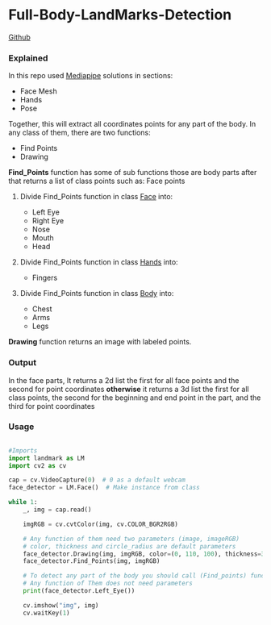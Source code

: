 # Full-Body-LandMarks-Detection

[Github](https://github.com/kouwis/Full_Body_LandMarks)

### Explained

In this repo used [Mediapipe](https://google.github.io/mediapipe/solutions/solutions.html) solutions in sections:

- Face Mesh
- Hands
- Pose

 Together, this will extract all coordinates points for any part of the body. In any class of them, there are two functions: 
- Find Points
- Drawing

**Find_Points** function has some of sub functions those are body parts after that returns a list of class points such as: Face points

1. Divide Find_Points function in class [Face](https://google.github.io/mediapipe/solutions/face_mesh.html) into:


	- Left Eye
	- Right Eye
	- Nose
	- Mouth
	- Head


2. Divide Find_Points function in class [Hands](https://google.github.io/mediapipe/solutions/hands.html) into:


	- Fingers


3. Divide Find_Points function in class [Body](https://google.github.io/mediapipe/solutions/pose.html) into:


	- Chest
	- Arms
	- Legs


**Drawing** function returns an image with labeled points.


### Output


In the face parts, It returns a 2d list the first for all face points and the second for point coordinates **otherwise** 
it returns a 3d list  the first for all class points, the second for the beginning and end point in the part, and the third for point coordinates 


### Usage

```python

#Imports
import landmark as LM
import cv2 as cv

cap = cv.VideoCapture(0)  # 0 as a default webcam
face_detector = LM.Face()  # Make instance from class

while 1:
    _, img = cap.read()

    imgRGB = cv.cvtColor(img, cv.COLOR_BGR2RGB)

    # Any function of them need two parameters (image, imageRGB)
    # color, thickness and circle_radius are default parameters
    face_detector.Drawing(img, imgRGB, color=(0, 110, 100), thickness=3, circle_radius=3)
    face_detector.Find_Points(img, imgRGB)

    # To detect any part of the body you should call (Find_points) function
    # Any function of Them does not need parameters
    print(face_detector.Left_Eye())

    cv.imshow("img", img)
    cv.waitKey(1)

```
